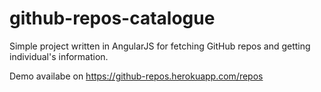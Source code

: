 # github-repos-catalogue
Simple project written in AngularJS for fetching GitHub repos and getting individual's information.

Demo availabe on https://github-repos.herokuapp.com/repos
